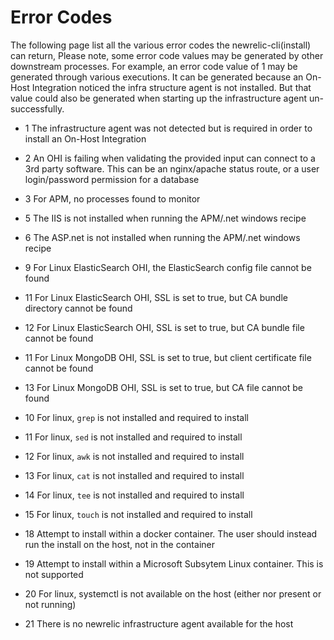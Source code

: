 # Error Codes

The following page list all the various error codes the newrelic-cli(install) can return,
Please note, some error code values may be generated by other downstream processes. For example, an error code value of 1 may be generated through various executions. It can be generated because an On-Host Integration noticed the infra structure agent is not installed. But that value could also be generated when starting up the infrastructure agent un-successfully.

* 1   The infrastructure agent was not detected but is required in order to install an On-Host Integration
* 2   An OHI is failing when validating the provided input can connect to a 3rd party software. This can be an nginx/apache status route, or a user login/password permission for a database

* 3  For APM, no processes found to monitor
* 5  The IIS is not installed when running the APM/.net windows recipe
* 6  The ASP.net is not installed when running the APM/.net windows recipe

* 9  For Linux ElasticSearch OHI, the ElasticSearch config file cannot be found
* 11  For Linux ElasticSearch OHI, SSL is set to true, but CA bundle directory cannot be found
* 12  For Linux ElasticSearch OHI, SSL is set to true, but CA bundle file cannot be found

* 11  For Linux MongoDB OHI, SSL is set to true, but client certificate file cannot be found
* 13  For Linux MongoDB OHI, SSL is set to true, but CA file cannot be found

* 10  For linux, `grep` is not installed and required to install
* 11  For linux, `sed` is not installed and required to install
* 12  For linux, `awk` is not installed and required to install
* 13  For linux, `cat` is not installed and required to install
* 14  For linux, `tee` is not installed and required to install
* 15  For linux, `touch` is not installed and required to install
* 18  Attempt to install within a docker container. The user should instead run the install on the host, not in the container
* 19  Attempt to install within a Microsoft Subsytem Linux container. This is not supported
* 20  For linux, systemctl is not available on the host (either nor present or not running)
* 21  There is no newrelic infrastructure agent available for the host
